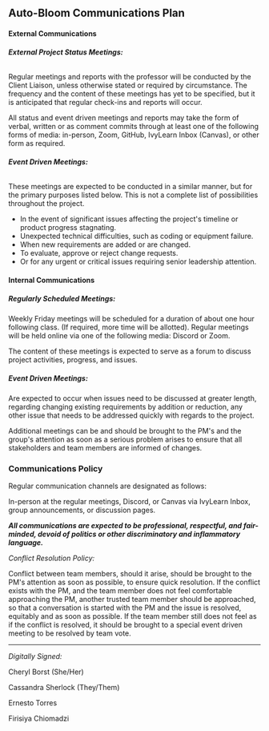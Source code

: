 ## **Auto-Bloom Communications Plan**

#### **External Communications**

###### **_External Project Status Meetings:_** 

Regular meetings and reports with the professor will be conducted by the Client Liaison, unless otherwise stated or required by circumstance. The frequency and the content of these meetings has yet to be specified, but it is anticipated that regular check-ins and reports will occur.

All status and event driven meetings and reports may take the form of verbal, written or as comment commits through at least one of the following forms of media: in-person, Zoom, GitHub, IvyLearn Inbox (Canvas), or other form as required.

###### **_Event Driven Meetings:_**

These meetings are expected to be conducted in a similar manner, but for the primary purposes listed below. This is not a complete list of possibilities throughout the project.

* In the event of significant issues affecting the project's timeline or product progress stagnating.
* Unexpected technical difficulties, such as coding or equipment failure.
* When new requirements are added or are changed.
* To evaluate, approve or reject change requests.
* Or for any urgent or critical issues requiring senior leadership attention.

#### **Internal Communications**

##### **_Regularly Scheduled Meetings:_**

Weekly Friday meetings will be scheduled for a duration of about one hour following class. (If required, more time will be allotted). Regular meetings will be held online via one of the following media: Discord or Zoom.

The content of these meetings is expected to serve as a forum to discuss project activities, progress, and issues.

##### **_Event Driven Meetings:_**

Are expected to occur when issues need to be discussed at greater length, regarding changing existing requirements by addition or reduction, any other issue that needs to be addressed quickly with regards to the project.

Additional meetings can be and should be brought to the PM's and the group's attention as soon as a serious problem arises to ensure that all stakeholders and team members are informed of changes.

### **Communications Policy**

Regular communication channels are designated as follows:

In-person at the regular meetings, Discord, or Canvas via IvyLearn Inbox, group announcements, or discussion pages.


**_All communications are expected to be professional, respectful, and fair-minded, devoid of politics or other discriminatory and inflammatory language._**

_Conflict Resolution Policy:_

Conflict between team members, should it arise, should be brought to the PM's attention as soon as possible, to ensure quick resolution. If the conflict exists with the PM, and the team member does not feel comfortable approaching the PM, another trusted team member should be approached, so that a conversation is started with the PM and the issue is resolved, equitably and as soon as possible. If the team member still does not feel as if the conflict is resolved, it should be brought to a special event driven meeting to be resolved by team vote. 

---
_Digitally Signed:_

Cheryl Borst (She/Her)

Cassandra Sherlock (They/Them)

Ernesto Torres

Firisiya Chiomadzi
